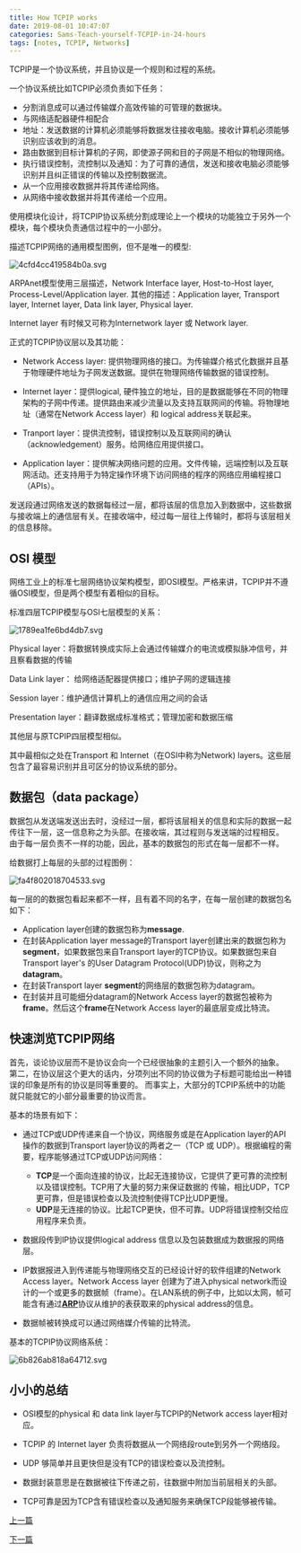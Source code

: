 ```yaml
---
title: How TCPIP works
date: 2019-08-01 10:47:07
categories: Sams-Teach-yourself-TCPIP-in-24-hours
tags: [notes, TCPIP, Networks]
---
```


TCPIP是一个协议系统，并且协议是一个规则和过程的系统。

一个协议系统比如TCPIP必须负责如下任务：

- 分割消息成可以通过传输媒介高效传输的可管理的数据块。
- 与网络适配器硬件相配合
- 地址：发送数据的计算机必须能够将数据发往接收电脑。接收计算机必须能够识别应该收到的消息。
- 路由数据到目标计算机的子网，即使源子网和目的子网是不相似的物理网络。
- 执行错误控制，流控制以及通知：为了可靠的通信，发送和接收电脑必须能够识别并且纠正错误的传输以及控制数据流。
- 从一个应用接收数据并将其传递给网络。
- 从网络中接收数据并将其传递给一个应用。

使用模块化设计，将TCPIP协议系统分割成理论上一个模块的功能独立于另外一个模块，每个模块负责通信过程中的一小部分。

描述TCPIP网络的通用模型图例，但不是唯一的模型:

![4cfd4cc419584b0a.svg](https://i.quantuminit.com/4cfd4cc419584b0a.svg)

ARPAnet模型使用三层描述，Network Interface layer, Host-to-Host layer, Process-Level/Application layer.
其他的描述：Application layer, Transport layer, Internet layer, Data link layer, Physical layer.

Internet layer 有时候又可称为Internetwork layer 或 Network layer.

正式的TCPIP协议层以及其功能：

- Network Access layer: 提供物理网络的接口。为传输媒介格式化数据并且基于物理硬件地址为子网发送数据。提供在物理网络传输数据的错误控制。

- Internet layer：提供logical, 硬件独立的地址，目的是数据能够在不同的物理架构的子网中传递。提供路由来减少流量以及支持互联网间的传输。将物理地址（通常在Network Access layer）和 logical address关联起来。

- Tranport layer：提供流控制，错误控制以及互联网间的确认（acknowledgement）服务。给网络应用提供接口。

- Application layer：提供解决网络问题的应用。文件传输，远端控制以及互联网活动。还支持用于为特定操作环境下访问网络的程序的网络应用编程接口（APIs）。

发送段通过网络发送的数据每经过一层，都将该层的信息加入到数据中，这些数据与接收端上的通信层有关。在接收端中，经过每一层往上传输时，都将与该层相关的信息移除。

## OSI 模型

网络工业上的标准七层网络协议架构模型，即OSI模型。严格来讲，TCPIP并不遵循OSI模型，但是两个模型有着相似的目标。

标准四层TCPIP模型与OSI七层模型的关系：

![1789ea1fe6bd4db7.svg](https://i.quantuminit.com/1789ea1fe6bd4db7.svg)

Physical layer：将数据转换成实际上会通过传输媒介的电流或模拟脉冲信号，并且察看数据的传输

Data Link layer： 给网络适配器提供接口；维护子网的逻辑连接

Session layer：维护通信计算机上的通信应用之间的会话

Presentation layer：翻译数据成标准格式；管理加密和数据压缩

其他层与原TCPIP四层模型相似。

其中最相似之处在Transport 和 Internet（在OSI中称为Network) layers。这些层包含了最容易识别并且可区分的协议系统的部分。

## 数据包（data package）

数据包从发送端发送出去时，没经过一层，都将该层相关的信息和实际的数据一起传往下一层，这一信息称之为头部。在接收端，其过程则与发送端的过程相反。
由于每一层负责不一样的功能，因此，基本的数据包的形式在每一层都不一样。

给数据打上每层的头部的过程图例：

![fa4f802018704533.svg](https://i.quantuminit.com/fa4f802018704533.svg)

每一层的的数据包看起来都不一样，且有着不同的名字，在每一层创建的数据包名如下：

- Application layer创建的数据包称为**message**.
- 在封装Application layer message的Transport layer创建出来的数据包称为**segment**，如果数据包来自Transport layer的TCP协议。如果数据包来自Transport layer's 的User Datagram Protocol(UDP)协议，则称之为**datagram**。
- 在封装Transport layer **segment**的网络层的数据包称为datagram。
- 在封装并且可能细分datagram的Network Access layer的数据包被称为**frame**。然后这个**frame**在Network Access layer的最底层变成比特流。

## 快速浏览TCPIP网络

首先，谈论协议层而不是协议会向一个已经很抽象的主题引入一个额外的抽象。
第二，在协议层这个更大的话内，分项列出不同的协议做为子标题可能给出一种错误的印象是所有的协议是同等重要的。
而事实上，大部分的TCPIP系统中的功能就只能就它的小部分最重要的协议而言。

基本的场景有如下：

- 通过TCP或UDP传递来自一个协议，网络服务或是在Application layer的API操作的数据到Transport layer协议的两者之一（TCP 或 UDP）。根据编程的需要，程序能够通过TCP或UDP访问网络：

  - **TCP**是一个面向连接的协议，比起无连接协议，它提供了更可靠的流控制以及错误控制。TCP用了大量的努力来保证数据的
      传输，相比UDP，TCP更可靠，但是错误检查以及流控制使得TCP比UDP更慢。
  - **UDP**是无连接的协议。比起TCP更快，但不可靠。UDP将错误控制交给应用程序来负责。

- 数据段传到IP协议提供logical address 信息以及包装数据成为数据报的网络层。

- IP数据报进入到传递能与物理网络交互的已经设计好的软件组建的Network Access layer。Network Access layer 创建为了进入physical network而设计的一个或更多的数据帧（frame）。在LAN系统的例子中，比如以太网，帧可能含有通过[**ARP**](/What-is-TCP-IP/#Logical-addressing)协议从维护的表获取来的physical address的信息。

- 数据帧被转换成可以通过网络媒介传输的比特流。

基本的TCPIP协议网络系统：

![6b826ab818a64712.svg](https://i.quantuminit.com/6b826ab818a64712.svg)

## 小小的总结

- OSI模型的physical 和 data link layer与TCPIP的Network access layer相对应。

- TCPIP 的 Internet layer 负责将数据从一个网络段route到另外一个网络段。

- UDP 够简单并且更快但是没有TCP的错误检查以及流控制。

- 数据封装意思是在数据被往下传递之前，往数据中附加当前层相关的头部。

- TCP可靠是因为TCP含有错误检查以及通知服务来确保TCP段能够被传输。

[上一篇](/What-is-TCP-IP)

[下一篇](/The-Network-Access-Layer)
